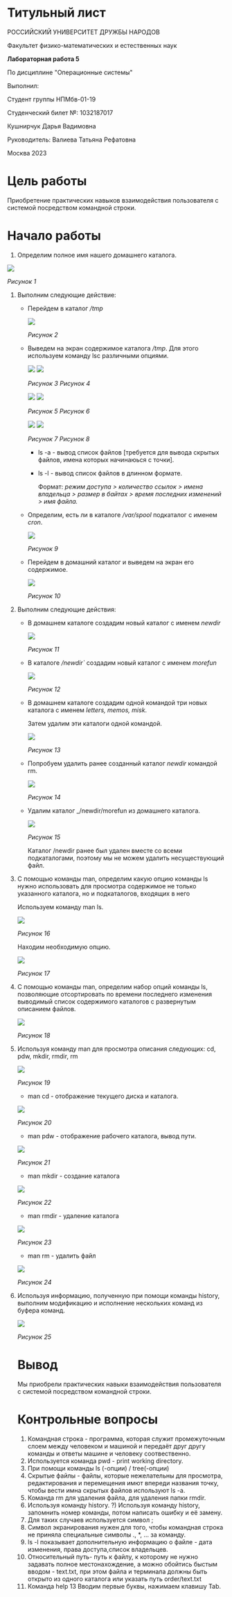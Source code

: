﻿# <a name="титульный-лист"></a>**Титульный лист**
РОССИЙСКИЙ УНИВЕРСИТЕТ ДРУЖБЫ НАРОДОВ

Факультет физико-математических и естественных наук




**Лабораторная работа 5**

По дисциплине "Операционные системы"






Выполнил:

Студент группы НПМбв-01-19

Студенческий билет №: 1032187017

Кушнирчук Дарья Вадимовна

Руководитель: Валиева Татьяна Рефатовна











Москва 2023

# <a name="цель-работы"></a>**Цель работы**
Приобретение практических навыков взаимодействия пользователя с системой посредством командной строки.
# <a name="начало-работы"></a>**Начало работы**
1. Определим полное имя нашего домашнего каталога.

![](Aspose.Words.7179f550-ac2b-47b6-be9e-3eb19cfec1fd.001.png)

*Рисунок 1*

1. Выполним следующие действие:
   - Перейдем в каталог */tmp*

     ![](Aspose.Words.7179f550-ac2b-47b6-be9e-3eb19cfec1fd.002.png) 

     *Рисунок 2*
   - Выведем на экран содержимое каталога */tmp*. Для этого используем команду lsс различными опциями.

     ![](Aspose.Words.7179f550-ac2b-47b6-be9e-3eb19cfec1fd.003.png)  ![](Aspose.Words.7179f550-ac2b-47b6-be9e-3eb19cfec1fd.004.png)

     *Рисунок 3* *Рисунок 4*

     ![](Aspose.Words.7179f550-ac2b-47b6-be9e-3eb19cfec1fd.005.png)  ![](Aspose.Words.7179f550-ac2b-47b6-be9e-3eb19cfec1fd.006.png)

     *Рисунок 5* *Рисунок 6*

     ![](Aspose.Words.7179f550-ac2b-47b6-be9e-3eb19cfec1fd.007.png)  ![](Aspose.Words.7179f550-ac2b-47b6-be9e-3eb19cfec1fd.008.png)

     *Рисунок 7*  *Рисунок 8*
     - ls -a - вывод список файлов [требуется для вывода скрытых файлов, имена которых начинаюься с точки].
     - ls -l - вывод список файлов в длинном формате. 

       Формат: *режим доступа > количество ссылок > имена владельца > размер в байтах > время последних изменений > имя файла.*
   - Определим, есть ли в каталоге */var/spool* подкаталог с именем *cron*.

     ![](Aspose.Words.7179f550-ac2b-47b6-be9e-3eb19cfec1fd.009.png)

     *Рисунок 9*
   - Перейдем в домашний каталог и выведем на экран его содержимое.

     ![](Aspose.Words.7179f550-ac2b-47b6-be9e-3eb19cfec1fd.010.png)

     *Рисунок 10*
1. Выполним следующие действия: 
   - В домашнем каталоге создадим новый каталог с именем *newdir*

     ![](Aspose.Words.7179f550-ac2b-47b6-be9e-3eb19cfec1fd.011.png)

     *Рисунок 11*
   - В каталоге */newdir`* создадим новый каталог с именем *morefun*

     ![](Aspose.Words.7179f550-ac2b-47b6-be9e-3eb19cfec1fd.012.png)

     *Рисунок 12* 
   - В домашнем каталоге создадим одной командой три новых каталога с именем *letters, memos, misk*.

     Затем удалим эти каталоги одной командой.

     ![](Aspose.Words.7179f550-ac2b-47b6-be9e-3eb19cfec1fd.013.png)

     *Рисунок 13*
   - Попробуем удалить ранее созданный каталог *newdir* командой rm.

     ![](Aspose.Words.7179f550-ac2b-47b6-be9e-3eb19cfec1fd.014.png)

     *Рисунок 14*
   - Удалим каталог \_/newdir/morefun из домашнего каталога.

     ![](Aspose.Words.7179f550-ac2b-47b6-be9e-3eb19cfec1fd.015.png)

     *Рисунок 15*

     Каталог /newdir ранее был удален вместе со всеми подкаталогами, поэтому мы не можем удалить несуществующий файл.
1. С помощью команды man, определим какую опцию команды ls нужно использовать для просмотра содержимое не только указанного каталога, но и подкаталогов, входящих в него

   Используем команду man ls.

   ![](Aspose.Words.7179f550-ac2b-47b6-be9e-3eb19cfec1fd.016.jpeg)

   *Рисунок 16*

   Находим необходимую опцию.

   ![](Aspose.Words.7179f550-ac2b-47b6-be9e-3eb19cfec1fd.017.png)

   *Рисунок 17*
1. С помощью команды man, определим набор опций команды ls, позволяющие отсортировать по времени последнего изменения выводимый список содержимого каталогов с развернутым описанием файлов.

   ![](Aspose.Words.7179f550-ac2b-47b6-be9e-3eb19cfec1fd.018.png)

   *Рисунок 18*
1. Используя команду man для просмотра описания следующих: cd, pdw, mkdir, rmdir, rm

   ![](Aspose.Words.7179f550-ac2b-47b6-be9e-3eb19cfec1fd.019.png)

   *Рисунок 19*
   - man cd - отображение текущего диска и каталога.

   ![](Aspose.Words.7179f550-ac2b-47b6-be9e-3eb19cfec1fd.020.png)

   *Рисунок 20*
   - man pdw - отображение рабочего каталога, вывод пути.

   ![](Aspose.Words.7179f550-ac2b-47b6-be9e-3eb19cfec1fd.021.png)

   *Рисунок 21*
   - man mkdir - создание каталога

   ![](Aspose.Words.7179f550-ac2b-47b6-be9e-3eb19cfec1fd.022.png)

   *Рисунок 22*
   - man rmdir - удаление каталога

   ![](Aspose.Words.7179f550-ac2b-47b6-be9e-3eb19cfec1fd.023.png)

   *Рисунок 23*
   - man rm - удалить файл

   ![](Aspose.Words.7179f550-ac2b-47b6-be9e-3eb19cfec1fd.024.png)

   *Рисунок 24*
1. Используя информацию, полученную при помощи команды history, выполним модификацию и исполнение нескольких команд из буфера команд.

   ![](Aspose.Words.7179f550-ac2b-47b6-be9e-3eb19cfec1fd.025.png)

   *Рисунок 25*
   # <a name="вывод"></a>**Вывод**
   Мы приобрели практических навыки взаимодействия пользователя с системой посредством командной строки.
   # <a name="контрольные-вопросы"></a>**Контрольные вопросы**
   1. Командная строка - программа, которая служит промежуточным слоем между человеком и машиной и передаёт друг другу команды и ответы машине и человеку соотвественно.
   1. Используется команда pwd - print working directory.
   1. При помощи команды ls (-опции) / tree(-опции)
   1. Скрытые файлы - файлы, которые нежелательны для просмотра, редактирования и перемещения имют впереди названия точку, чтобы вести имна скрытых файлов используют ls -a.
   1. Команда rm для удаления файла, для удаления папки rmdir.
   1. Используя команду history. ?) Используя команду history, запомнить номер команды, потом написать ошибку и её замену.
   1. Для таких случаев используется символ ;
   1. Символ экранирования нужен для того, чтобы командная строка не приняла специальные символы ., \*, … за команду.
   1. ls -l показывает дополнительную информацию о файле - дата изменения, права доступа,список владельцев.
   1. Относительный путь- путь к файлу, к которому не нужно задавать полное местонахождение, а можно обойтись быстым вводом - text.txt, при этом файла и терминала должны быть открыто из одного каталога или указать путь order/text.txt
   1. Команда help 13 Вводим первые буквы, нажимаем клавишу Tab.

